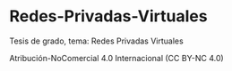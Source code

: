 Redes-Privadas-Virtuales
========================

Tesis de grado, tema: Redes Privadas Virtuales

Atribución-NoComercial 4.0 Internacional (CC BY-NC 4.0)

